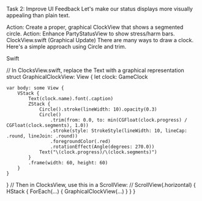 Task 2: Improve UI Feedback
Let's make our status displays more visually appealing than plain text.

Action: Create a proper, graphical ClockView that shows a segmented circle.
Action: Enhance PartyStatusView to show stress/harm bars.
ClockView.swift (Graphical Update)
There are many ways to draw a clock. Here's a simple approach using Circle and trim.

Swift

// In ClocksView.swift, replace the Text with a graphical representation
struct GraphicalClockView: View {
    let clock: GameClock
    
    var body: some View {
        VStack {
            Text(clock.name).font(.caption)
            ZStack {
                Circle().stroke(lineWidth: 10).opacity(0.3)
                Circle()
                    .trim(from: 0.0, to: min(CGFloat(clock.progress) / CGFloat(clock.segments), 1.0))
                    .stroke(style: StrokeStyle(lineWidth: 10, lineCap: .round, lineJoin: .round))
                    .foregroundColor(.red)
                    .rotationEffect(Angle(degrees: 270.0))
                Text("\(clock.progress)/\(clock.segments)")
            }
            .frame(width: 60, height: 60)
        }
    }
}
// Then in ClocksView, use this in a ScrollView:
// ScrollView(.horizontal) { HStack { ForEach(...) { GraphicalClockView(...) } } }